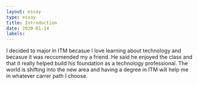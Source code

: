 ```yaml
---
layout: essay
type: essay
title: Introduction
date: 2020-01-14
labels:
---
```


I decided to major in ITM becasue I love learning about technology and becasue it was reccomended my a friend. 
He said he enjoyed the class and that it really helped build his foundation as a technology professional. 
The world is shifting into the new area and having a degree in ITM will help me in whatever carrer path I choose.
